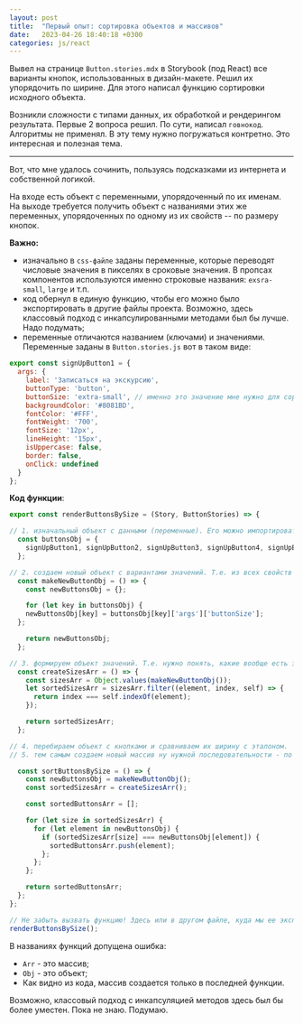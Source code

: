 ```yaml
---
layout: post
title:  "Первый опыт: сортировка объектов и массивов"
date:   2023-04-26 18:40:18 +0300
categories: js/react
---
```


Вывел на странице `Button.stories.mdx` в Storybook (под React) все варианты кнопок, использованных в дизайн-макете. Решил их упорядочить по ширине. Для этого написал функцию сортировки исходного объекта. 

Возникли сложности с типами данных, их обработкой и рендерингом результата. Первые 2 вопроса решил. По сути, написал `говнокод`. Алгоритмы не применял. В эту тему нужно погружаться контретно. Это интересная и полезная тема.

------  

Вот, что мне удалось сочинить, пользуясь подсказками из интернета и собственной логикой. 

На входе есть объект с переменными, упорядоченный по их именам.  
На выходе требуется получить объект с названиями этих же переменных, упорядоченных по одному из их свойств -- по размеру кнопок.

**Важно:** 
- изначально в `css-файле` заданы переменные, которые переводят числовые значения в пикселях в сроковые значения. В пропсах компонентов используются именно строковые названия: `exsra-small`, `large` и т.п.
- код обернул в единую функцию, чтобы его можно было экспортировать в другие файлы проекта. Возможно, здесь классовый подход с инкапсулированными методами был бы лучше. Надо подумать;
- переменные отличаются названием (ключами) и значениями. Переменные заданы в `Button.stories.js` вот в таком виде:

```js
export const signUpButton1 = {
  args: {
    label: 'Записаться на экскурсию',
    buttonType: 'button',
    buttonSize: 'extra-small', // именно это значение мне нужно для сортировки!!!
    backgroundColor: '#8081BD',
    fontColor: '#FFF',
    fontWeight: '700',
    fontSize: '12px',
    lineHeight: '15px',
    isUppercase: false,
    border: false,
    onClick: undefined
  }
};
```

**Код функции**:
```jsx
export const renderButtonsBySize = (Story, ButtonStories) => {

// 1. изначальный объект с данными (переменные). Его можно импортировать из БД через API;
  const buttonsObj = {
    signUpButton1, signUpButton2, signUpButton3, signUpButton4, signUpButton5, signUpButton6
  };

// 2. создаем новый объект с вариантами значений. Т.е. из всех свойств объекта вытаскиваем только нужные (ширину кнопки);
  const makeNewButtonObj = () => {
    const newButtonsObj = {};

    for (let key in buttonsObj) {
    newButtonsObj[key] = buttonsObj[key]['args']['buttonSize'];
  };

    return newButtonsObj;
  };

// 3. формируем объект значений. Т.е. нужно понять, какие вообще есть значения ширины кнопок. Это послужит эталоном для сравнения.
  const createSizesArr = () => {
    const sizesArr = Object.values(makeNewButtonObj());
    let sortedSizesArr = sizesArr.filter((element, index, self) => {
      return index === self.indexOf(element);
    });

    return sortedSizesArr;
  };

// 4. перебираем объект с кнопками и сравниваем их ширину с эталоном.
// 5. тем самым создаем новый массив ну нужной последовательности - по ширине кнопки. При этом сохраняем названия ключей. Именно они нам важны, чтобы конкатенировать их.

  const sortButtonsBySize = () => {
    const newButtonsObj = makeNewButtonObj();
    const sortedSizesArr = createSizesArr();

    const sortedButtonsArr = [];

    for (let size in sortedSizesArr) {
      for (let element in newButtonsObj) {
        if (sortedSizesArr[size] === newButtonsObj[element]) {
          sortedButtonsArr.push(element);
        };
      };
    };

    return sortedButtonsArr;
  };
};

// Не забыть вызвать функцию! Здесь или в другом файле, куда мы ее экспортируем.
renderButtonsBySize();

```
В названиях функций допущена ошибка: 
- `Arr` - это массив;
- `Obj` - это объект;
- Как видно из кода, массив создается только в последней функции.

Возможно, классовый подход с инкапсуляцией методов здесь был бы более уместен. Пока не знаю. Подумаю.
